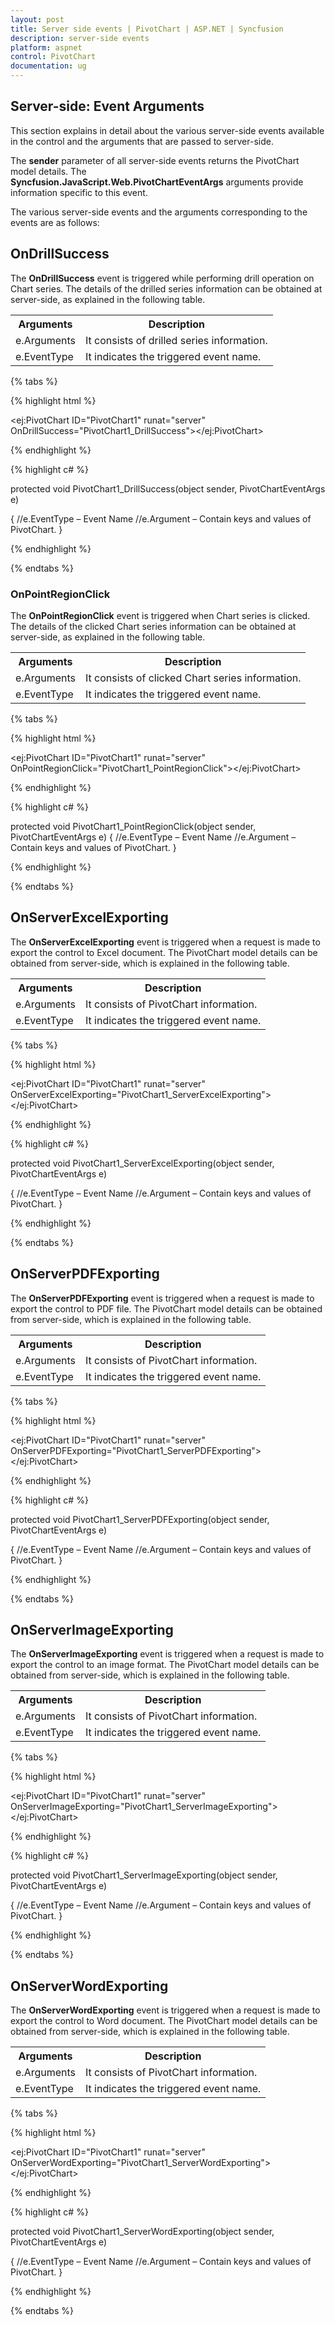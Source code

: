 ```yaml
---
layout: post
title: Server side events | PivotChart | ASP.NET | Syncfusion
description: server-side events
platform: aspnet
control: PivotChart
documentation: ug
---
```


## Server-side: Event Arguments

This section explains in detail about the various server-side events available in the control and the arguments that are passed to server-side. 

The **sender** parameter of all server-side events returns the PivotChart model details. The **Syncfusion.JavaScript.Web.PivotChartEventArgs** arguments provide information specific to this event.

The various server-side events and the arguments corresponding to the events are as follows:

## OnDrillSuccess

The **OnDrillSuccess** event is triggered while performing drill operation on Chart series. The details of the drilled series information can be obtained at server-side, as explained in the following table.

<table>
<tr>
<th>
Arguments</th><th>
Description</th></tr>
<tr>
<td>
e.Arguments</td><td>
It consists of drilled series information.</td></tr>
<tr>
<td>
e.EventType</td><td>
It indicates the triggered event name.</td></tr>
</table>

{% tabs %}

{% highlight html %}

<ej:PivotChart ID="PivotChart1" runat="server" OnDrillSuccess="PivotChart1_DrillSuccess"></ej:PivotChart>

{% endhighlight %}

 {% highlight c# %}

protected void PivotChart1_DrillSuccess(object sender, PivotChartEventArgs e)

{
    //e.EventType – Event Name
    //e.Argument – Contain keys and values of PivotChart.
}
    
{% endhighlight %}
    
{% endtabs %}
	
### OnPointRegionClick

The **OnPointRegionClick** event is triggered when Chart series is clicked. The details of the clicked Chart series information can be obtained at server-side, as explained in the following table.

<table>
<tr>
<th>
Arguments</th><th>
Description</th></tr>
<tr>
<td>
e.Arguments</td><td>
It consists of clicked Chart series information.</td></tr>
<tr>
<td>
e.EventType</td><td>
It indicates the triggered event name.</td></tr>
</table>

{% tabs %}

{% highlight html %}

<ej:PivotChart ID="PivotChart1" runat="server" OnPointRegionClick="PivotChart1_PointRegionClick"></ej:PivotChart>

{% endhighlight %}

{% highlight c# %}

protected void PivotChart1_PointRegionClick(object sender, PivotChartEventArgs e)
{
    //e.EventType – Event Name
    //e.Argument – Contain keys and values of PivotChart.
}
    
{% endhighlight %}

{% endtabs %}

## OnServerExcelExporting

The **OnServerExcelExporting** event is triggered when a request is made to export the control to Excel document. The PivotChart model details can be obtained from server-side, which is explained in the following table.

<table>
<tr>
<th>
Arguments</th><th>
Description</th></tr>
<tr>
<td>
e.Arguments</td><td>
It consists of PivotChart information.</td></tr>
<tr>
<td>
e.EventType</td><td>
It indicates the triggered event name.</td></tr>
</table>

{% tabs %}

{% highlight html %}

<ej:PivotChart ID="PivotChart1" runat="server" OnServerExcelExporting="PivotChart1_ServerExcelExporting"></ej:PivotChart>

{% endhighlight %}

{% highlight c# %}

protected void PivotChart1_ServerExcelExporting(object sender, PivotChartEventArgs e)

{
    //e.EventType – Event Name
    //e.Argument – Contain keys and values of PivotChart.
}
    
{% endhighlight %}

{% endtabs %}
    
## OnServerPDFExporting

The **OnServerPDFExporting** event is triggered when a request is made to export the control to PDF file. The PivotChart model details can be obtained from server-side, which is explained in the following table.

<table>
<tr>
<th>
Arguments</th><th>
Description</th></tr>
<tr>
<td>
e.Arguments</td><td>
It consists of PivotChart information.</td></tr>
<tr>
<td>
e.EventType</td><td>
It indicates the triggered event name.</td></tr>
</table>

{% tabs %}

{% highlight html %}

<ej:PivotChart ID="PivotChart1" runat="server" OnServerPDFExporting="PivotChart1_ServerPDFExporting"></ej:PivotChart>

{% endhighlight %}

 {% highlight c# %}

protected void PivotChart1_ServerPDFExporting(object sender, PivotChartEventArgs e)

{
    //e.EventType – Event Name
    //e.Argument – Contain keys and values of PivotChart.
}
    
{% endhighlight %}

{% endtabs %}
   
## OnServerImageExporting

The **OnServerImageExporting** event is triggered when a request is made to export the control to an image format. The PivotChart model details can be obtained from server-side, which is explained in the following table.

<table>
<tr>
<th>
Arguments</th><th>
Description</th></tr>
<tr>
<td>
e.Arguments</td><td>
It consists of PivotChart information.</td></tr>
<tr>
<td>
e.EventType</td><td>
It indicates the triggered event name.</td></tr>
</table>

{% tabs %}

{% highlight html %}

<ej:PivotChart ID="PivotChart1" runat="server" OnServerImageExporting="PivotChart1_ServerImageExporting"></ej:PivotChart>

{% endhighlight %}

 {% highlight c# %}

protected void PivotChart1_ServerImageExporting(object sender, PivotChartEventArgs e)

{
    //e.EventType – Event Name
    //e.Argument – Contain keys and values of PivotChart.
}
    
{% endhighlight %}

{% endtabs %}
   
## OnServerWordExporting

The **OnServerWordExporting** event is triggered when a request is made to export the control to Word document. The PivotChart model details can be obtained from server-side, which is explained in the following table.

<table>
<tr>
<th>
Arguments</th><th>
Description</th></tr>
<tr>
<td>
e.Arguments</td><td>
It consists of PivotChart information.</td></tr>
<tr>
<td>
e.EventType</td><td>
It indicates the triggered event name.</td></tr>
</table>

{% tabs %}

{% highlight html %}

<ej:PivotChart ID="PivotChart1" runat="server" OnServerWordExporting="PivotChart1_ServerWordExporting"></ej:PivotChart>

{% endhighlight %}

 {% highlight c# %}

protected void PivotChart1_ServerWordExporting(object sender, PivotChartEventArgs e)

{
    //e.EventType – Event Name
    //e.Argument – Contain keys and values of PivotChart.
}
    
{% endhighlight %}

{% endtabs %}

